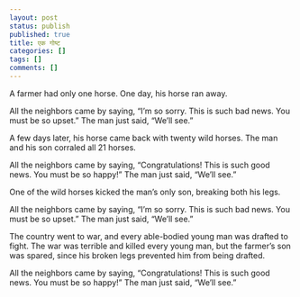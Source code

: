 ```yaml
---
layout: post
status: publish
published: true
title: एक गोष्ट
categories: []
tags: []
comments: []
---
```


A farmer had only one horse. One day, his horse ran away.

All the neighbors came by saying, “I’m so sorry. This is such bad news. You must be so upset.” The man just said, “We’ll see.”

A few days later, his horse came back with twenty wild horses. The man and his son corraled all 21 horses.

All the neighbors came by saying, “Congratulations! This is such good news. You must be so happy!” The man just said, “We’ll see.”

One of the wild horses kicked the man’s only son, breaking both his legs.

All the neighbors came by saying, “I’m so sorry. This is such bad news. You must be so upset.” The man just said, “We’ll see.”

The country went to war, and every able-bodied young man was drafted to fight. The war was terrible and killed every young man, but the farmer’s son was spared, since his broken legs prevented him from being drafted.

All the neighbors came by saying, “Congratulations! This is such good news. You must be so happy!” The man just said, “We’ll see.”
